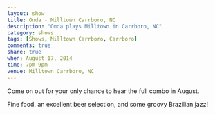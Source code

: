 ```yaml
---
layout: show
title: Onda - Milltown Carrboro, NC
description: "Onda plays Milltown in Carrboro, NC"
category: shows
tags: [Shows, Milltown Carrboro, Carrboro]
comments: true
share: true
when: August 17, 2014
time: 7pm-9pm
venue: Milltown Carrboro, NC
---
```


Come on out for your only chance to hear the full combo in August.

Fine food, an excellent beer selection, and some groovy Brazilian jazz!
